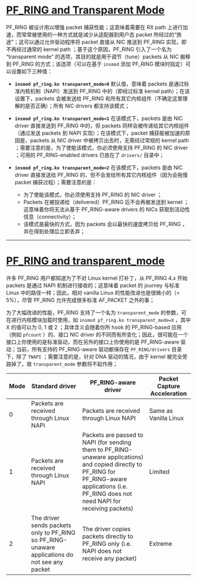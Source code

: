 # [PF_RING and Transparent Mode](http://www.ntop.org/pf_ring/pf_ring-and-transparent-mode/)

PF_RING 被设计用以增强 packet 捕获性能；这意味着需要在 RX path 上进行加速，而常常被使用的一种方式就是减少从适配器到用户态 packet 所经过的“旅途”；这可以通过允许驱动程序将 packet 直接从 NIC 推送到 PF_RING 实现，即不再经过通常的 kernel path ；基于这个原因，PF_RING 引入了一个名为 “transparent mode” 的选项，其目的就是用于调节（tune）packets 从 NIC 搬移到 PF_RING 的方式；该选项（可以在基于 `insmod` 添加 PF_RING 模块时指定）可以设置如下三种值：

- **`insmod pf_ring.ko transparent_mode=0`**
默认值，意味着 packets 是通过标准内核机制（NAPI）发送到 PF_RING 中的（即经过标准 kernel path）；在该设置下，packets 会被发送给 PF_RING 和所有其它内核组件（不确定这里理解的是否正确）；所有 NIC drivers 都支持该模式；

- **`insmod pf_ring.ko transparent_mode=1`**
在该模式下，packets 是由 NIC driver 直接发送到 PF_RING 中的，但 packets 同样会被传递给其它内核组件（通过发送 packets 到 NAPI 实现）；在该模式下，packet 捕获能被加速的原因是，packets 从 NIC driver 中被拷贝出去时，无需经过常规的 kernel path ；需要注意的是，为了使能该模式，你必须使用支持 PF_RING 的 NIC driver ；可用的 PF_RING-enabled drivers 已放在了 `drivers/` 目录中；

- **`insmod pf_ring.ko transparent_mode=2`**
在该模式下，packets 是由 NIC driver 直接发送给 PF_RING 的，但不会发给所有其它内核组件（因为会拖慢 packet 捕获过程）；需要注意的是：
    - 为了使能该模式，你必须使用支持 PF_RING 的 NIC driver ；
    - Packets 在被投递给（delivered）PF_RING 后不会再被发送到 kernel ；这意味着你将无法从基于 PF_RING-aware drivers 的 NICs 获取到活动性信息（connectivity）；
    - 该模式是最快的方式，因为 packets 会以最快的速度拷贝给 PF_RING ，并在得到处理后立即丢弃；

------

# [PF_RING and transparent_mode](http://www.ntop.org/pf_ring/pf_ring-and-transparent_mode/)

许多 PF_RING 用户都知道为了不对 Linux kernel 打补丁，从 PF_RING 4.x 开始 packets 是通过 NAPI 机制进行接收的；这意味着 packet 的 journey 与标准 Linux 中的路径一样；因此，相对 vanilla Linux 的性能改进也是很微小的（< 5%），尽管 PF_RING 允许完成很多标准 AF_PACKET 之外的事；

为了大幅改进的性能，PF_RING 支持了一个名为 `transparent_mode` 的参数，可在进行内核模块加载时使用，如 `insmod pf_ring.ko transparent_mode=X` ，其中 X 的值可以为 0, 1 或 2 ；具体含义会随着你所 hook 的 PF_RING-based 应用（例如 `pfcount` ）的、接口 NIC driver 的不同而有所变化；因此，很可能在一个接口上你使用的是标准驱动，而在另外的接口上你使用的是 PF_RING-aware 驱动；当前，所有支持的 PF_RING-aware 驱动都保存在 `PF_RING/drivers` 目录下，除了 `TNAPI` ；需要注意的是，针对 DNA 驱动的情况，由于 kernel 被完全旁路掉了，故 `transparent_mode` 参数将不起作用；


Mode | Standard driver | PF_RING-aware driver | Packet Capture Acceleration
---|---|---|---
0 | Packets are received through Linux NAPI | Packets are received through Linux NAPI | Same as Vanilla Linux
1 | Packets are received through Linux NAPI | Packets are passed to NAPI (for sending them to PF_RING-unaware applications) and copied directly to PF_RING for PF_RING-aware applications (i.e. PF_RING does not need NAPI for receiving packets) | Limited
2 | The driver sends packets only to PF_RING so PF_RING-unaware applications do not see any packet | The driver copies packets directly to PF_RING only (i.e. NAPI does not receive any packet) | Extreme


